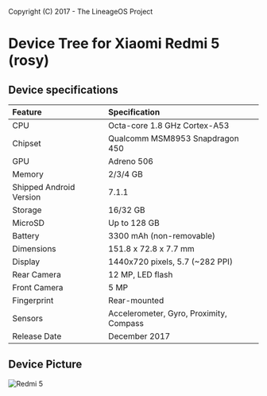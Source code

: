 Copyright (C) 2017 - The LineageOS Project

# Device Tree for Xiaomi Redmi 5 (rosy)

## Device specifications

| Feature                 | Specification                           |
| :---------------------- | :---------------------------------------|
| CPU                     | Octa-core 1.8 GHz Cortex-A53            |
| Chipset                 | Qualcomm MSM8953 Snapdragon 450         |
| GPU                     | Adreno 506                              |
| Memory                  | 2/3/4 GB                                |
| Shipped Android Version | 7.1.1                                   |
| Storage                 | 16/32 GB                                |
| MicroSD                 | Up to 128 GB                            |
| Battery                 | 3300 mAh (non-removable)                |
| Dimensions              | 151.8 x 72.8 x 7.7 mm                   |
| Display                 | 1440x720 pixels, 5.7 (~282 PPI)         |
| Rear Camera             | 12 MP, LED flash                        |
| Front Camera            | 5 MP                                    |
| Fingerprint             | Rear-mounted                            |
| Sensors                 | Accelerometer, Gyro, Proximity, Compass |
| Release Date            | December 2017                           |

## Device Picture

![Redmi 5](https://i.imgur.com/tFsJR9y.png "Redmi 5")
